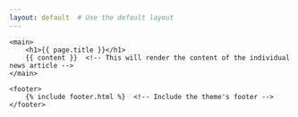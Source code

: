 ```yaml
---
layout: default  # Use the default layout
---
```


<body>

    <main>
        <h1>{{ page.title }}</h1>
        {{ content }}  <!-- This will render the content of the individual news article -->
    </main>

    <footer>
        {% include footer.html %}  <!-- Include the theme's footer -->
    </footer>
</body>
